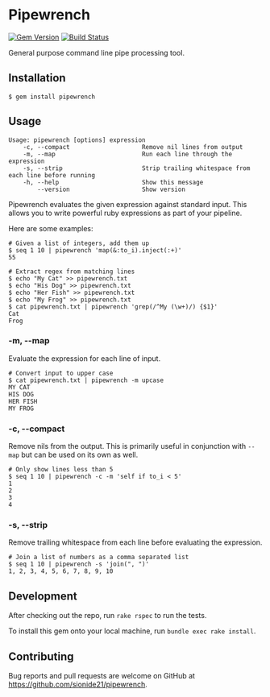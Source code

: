 # Pipewrench

[![Gem Version](https://badge.fury.io/rb/pipewrench.svg)](https://badge.fury.io/rb/pipewrench)
[![Build Status](https://travis-ci.org/sionide21/pipewrench.svg?branch=master)](https://travis-ci.org/sionide21/pipewrench)

General purpose command line pipe processing tool.

## Installation

    $ gem install pipewrench

## Usage

```
Usage: pipewrench [options] expression
    -c, --compact                    Remove nil lines from output
    -m, --map                        Run each line through the expression
    -s, --strip                      Strip trailing whitespace from each line before running
    -h, --help                       Show this message
        --version                    Show version
```

Pipewrench evaluates the given expression against standard input.
This allows you to write powerful ruby expressions as part of your pipeline.

Here are some examples:

```
# Given a list of integers, add them up
$ seq 1 10 | pipewrench 'map(&:to_i).inject(:+)'
55

# Extract regex from matching lines
$ echo "My Cat" >> pipewrench.txt
$ echo "His Dog" >> pipewrench.txt
$ echo "Her Fish" >> pipewrench.txt
$ echo "My Frog" >> pipewrench.txt
$ cat pipewrench.txt | pipewrench 'grep(/^My (\w+)/) {$1}'
Cat
Frog
```

### -m, --map

Evaluate the expression for each line of input.

```
# Convert input to upper case
$ cat pipewrench.txt | pipewrench -m upcase
MY CAT
HIS DOG
HER FISH
MY FROG
```

### -c, --compact

Remove nils from the output. This is primarily useful in conjunction with `--map` but can be used on its own as well.

```
# Only show lines less than 5
$ seq 1 10 | pipewrench -c -m 'self if to_i < 5'
1
2
3
4
```

### -s, --strip

Remove trailing whitespace from each line before evaluating the expression.

```
# Join a list of numbers as a comma separated list
$ seq 1 10 | pipewrench -s 'join(", ")'
1, 2, 3, 4, 5, 6, 7, 8, 9, 10
```

## Development

After checking out the repo, run `rake rspec` to run the tests.

To install this gem onto your local machine, run `bundle exec rake install`.

## Contributing

Bug reports and pull requests are welcome on GitHub at https://github.com/sionide21/pipewrench.
